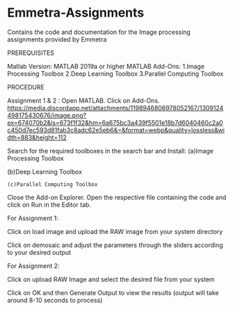 # Emmetra-Assignments
Contains the code and documentation for the Image processing assignments provided by Emmetra



PREREQUISITES

Matlab Version: MATLAB 2019a or higher
MATLAB Add-Ons:
1.Image Processing Toolbox
2.Deep Learning Toolbox
3.Parallel Computing Toolbox




PROCEDURE

Assignment 1 & 2 :
Open MATLAB.
Click on Add-Ons.
https://media.discordapp.net/attachments/1198946806978052167/1309124498175430676/image.png?ex=674070b2&is=673f1f32&hm=6a675bc3a439f5501e18b7d6040460c2a0c450d7ec593d81fab3c8adc62e5eb6&=&format=webp&quality=lossless&width=883&height=112




Search for the required toolboxes in the search bar and Install:
(a)Image Processing Toolbox




(b)Deep Learning Toolbox




    (c)Parallel Computing Toolbox





 
Close the Add-on Explorer.
Open the respective file containing the code and click on Run in the Editor tab.





For Assignment 1:







Click on load image and upload the RAW image from your system directory
















Click on demosaic and adjust the parameters through the sliders according to your desired output 















For Assignment 2:









Click on upload RAW Image and select the desired file from your system










Click on OK and then Generate Output to view the results (output will take around 8-10 seconds to process)











